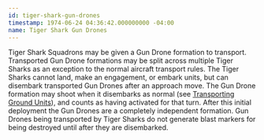 ```yaml
---
id: tiger-shark-gun-drones
timestamp: 1974-06-24 04:36:42.000000000 -04:00
name: Tiger Shark Gun Drones
---
```

<p>Tiger Shark Squadrons may be given a Gun Drone formation to transport. Transported Gun Drone formations may be split across multiple Tiger Sharks as an exception to the normal aircraft transport rules. The Tiger Sharks cannot land, make an engagement, or embark units, but can disembark transported Gun Drones after an approach move. The Gun Drone formation may shoot when it disembarks as normal (see <a href="../tournament-pack/#transporting_ground_units">Transporting Ground Units</a>), and counts as having activated for that turn. After this initial deployment the Gun Drones are a completely independent formation. Gun Drones being transported by Tiger Sharks do not generate blast markers for being destroyed until after they are disembarked.</p>